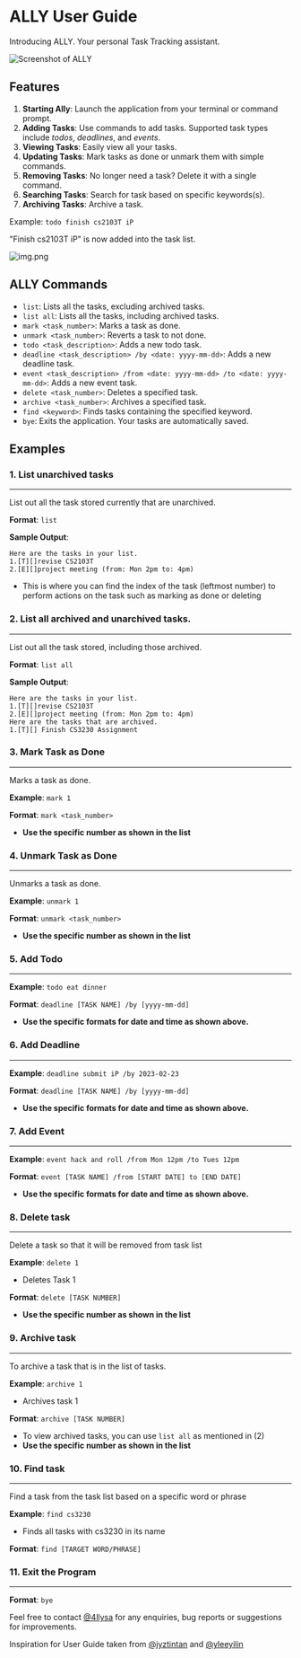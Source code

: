 # ALLY User Guide

Introducing ALLY. Your personal Task Tracking assistant. 

![Screenshot of ALLY](Ui.png)
## Features

1. **Starting Ally**: Launch the application from your terminal or command prompt.
2. **Adding Tasks**: Use commands to add tasks. Supported task types include *todos*, *deadlines*, and *events*.
3. **Viewing Tasks**: Easily view all your tasks.
4. **Updating Tasks**: Mark tasks as done or unmark them with simple commands.
5. **Removing Tasks**: No longer need a task? Delete it with a single command.
6. **Searching Tasks**: Search for task based on specific keywords(s).
7. **Archiving Tasks**: Archive a task.

Example: `todo finish cs2103T iP`

"Finish cs2103T iP" is now added into the task list. 

![img.png](img.png)

## ALLY Commands
- `list`: Lists all the tasks, excluding archived tasks.
- `list all`: Lists all the tasks, including archived tasks.
- `mark <task_number>`: Marks a task as done.
- `unmark <task_number>`: Reverts a task to not done. 
- `todo <task_description>`: Adds a new todo task.
- `deadline <task_description> /by <date: yyyy-mm-dd>`: Adds a new deadline task.
- `event <task_description> /from <date: yyyy-mm-dd> /to <date: yyyy-mm-dd>`: Adds a new event task.
- `delete <task_number>`: Deletes a specified task.
- `archive <task_number>`: Archives a specified task.
- `find <keyword>`: Finds tasks containing the specified keyword.
- `bye`: Exits the application. Your tasks are automatically saved.

## Examples

### 1. List unarchived tasks

---
List out all the task stored currently that are unarchived. 

**Format**: `list`

**Sample Output**:
```
Here are the tasks in your list.
1.[T][]revise CS2103T
2.[E][]project meeting (from: Mon 2pm to: 4pm)
```

- This is where you can find the index of the task (leftmost number) to perform actions on the task such as marking as done or deleting
### 2. List all archived and unarchived tasks.

---
List out all the task stored, including those archived.

**Format**: `list all`

**Sample Output**:
```
Here are the tasks in your list.
1.[T][]revise CS2103T
2.[E][]project meeting (from: Mon 2pm to: 4pm)
Here are the tasks that are archived.
1.[T][] Finish CS3230 Assignment
```

### 3. Mark Task as Done

---
Marks a task as done.

**Example**: `mark 1`

**Format**: `mark <task_number>`

- **Use the specific number as shown in the list**

### 4. Unmark Task as Done

---
Unmarks a task as done.

**Example**: `unmark 1`

**Format**: `unmark <task_number>`

- **Use the specific number as shown in the list**

### 5. Add Todo

---

**Example**: `todo eat dinner`

**Format**: `deadline [TASK NAME] /by [yyyy-mm-dd]`

- **Use the specific formats for date and time as shown above.**

### 6. Add Deadline

---

**Example**: `deadline submit iP /by 2023-02-23`

**Format**: `deadline [TASK NAME] /by [yyyy-mm-dd]`

- **Use the specific formats for date and time as shown above.**

### 7. Add Event

---

**Example**: `event hack and roll /from Mon 12pm /to Tues 12pm`

**Format**: `event [TASK NAME] /from [START DATE] to [END DATE]`
- **Use the specific formats for date and time as shown above.**

### 8. Delete task

---
Delete a task so that it will be removed from task list

**Example**: `delete 1`
- Deletes Task 1 

**Format**: `delete [TASK NUMBER]`
- **Use the specific number as shown in the list**

### 9. Archive task

---
To archive a task that is in the list of tasks.

**Example**: `archive 1`
- Archives task 1

**Format**: `archive [TASK NUMBER]`
- To view archived tasks, you can use `list all` as mentioned in (2)
- **Use the specific number as shown in the list**

### 10. Find task

---
Find a task from the task list based on a specific word or phrase

**Example**: `find cs3230`
- Finds all tasks with cs3230 in its name

**Format**: `find [TARGET WORD/PHRASE]`

### 11. Exit the Program

---
**Format**: `bye`


Feel free to contact [@4llysa](https://github.com/4llysa) for any enquiries, bug reports or suggestions for improvements.

Inspiration for User Guide taken from [@jyztintan](https://github.com/jyztintan) and [@yleeyilin](https://github.com/yleeyilin)